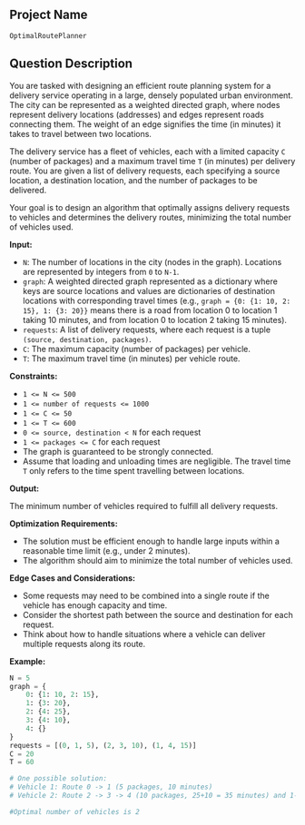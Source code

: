 ## Project Name

`OptimalRoutePlanner`

## Question Description

You are tasked with designing an efficient route planning system for a delivery service operating in a large, densely populated urban environment. The city can be represented as a weighted directed graph, where nodes represent delivery locations (addresses) and edges represent roads connecting them. The weight of an edge signifies the time (in minutes) it takes to travel between two locations.

The delivery service has a fleet of vehicles, each with a limited capacity `C` (number of packages) and a maximum travel time `T` (in minutes) per delivery route.  You are given a list of delivery requests, each specifying a source location, a destination location, and the number of packages to be delivered.

Your goal is to design an algorithm that optimally assigns delivery requests to vehicles and determines the delivery routes, minimizing the total number of vehicles used.

**Input:**

*   `N`: The number of locations in the city (nodes in the graph). Locations are represented by integers from `0` to `N-1`.
*   `graph`: A weighted directed graph represented as a dictionary where keys are source locations and values are dictionaries of destination locations with corresponding travel times (e.g., `graph = {0: {1: 10, 2: 15}, 1: {3: 20}}` means there is a road from location 0 to location 1 taking 10 minutes, and from location 0 to location 2 taking 15 minutes).
*   `requests`: A list of delivery requests, where each request is a tuple `(source, destination, packages)`.
*   `C`: The maximum capacity (number of packages) per vehicle.
*   `T`: The maximum travel time (in minutes) per vehicle route.

**Constraints:**

*   `1 <= N <= 500`
*   `1 <= number of requests <= 1000`
*   `1 <= C <= 50`
*   `1 <= T <= 600`
*   `0 <= source, destination < N` for each request
*   `1 <= packages <= C` for each request
*   The graph is guaranteed to be strongly connected.
*   Assume that loading and unloading times are negligible. The travel time `T` only refers to the time spent travelling between locations.

**Output:**

The minimum number of vehicles required to fulfill all delivery requests.

**Optimization Requirements:**

*   The solution must be efficient enough to handle large inputs within a reasonable time limit (e.g., under 2 minutes).
*   The algorithm should aim to minimize the total number of vehicles used.

**Edge Cases and Considerations:**

*   Some requests may need to be combined into a single route if the vehicle has enough capacity and time.
*   Consider the shortest path between the source and destination for each request.
*   Think about how to handle situations where a vehicle can deliver multiple requests along its route.

**Example:**

```python
N = 5
graph = {
    0: {1: 10, 2: 15},
    1: {3: 20},
    2: {4: 25},
    3: {4: 10},
    4: {}
}
requests = [(0, 1, 5), (2, 3, 10), (1, 4, 15)]
C = 20
T = 60

# One possible solution:
# Vehicle 1: Route 0 -> 1 (5 packages, 10 minutes)
# Vehicle 2: Route 2 -> 3 -> 4 (10 packages, 25+10 = 35 minutes) and 1->4 (15 packages, 20+10=30 minutes)

#Optimal number of vehicles is 2
```
